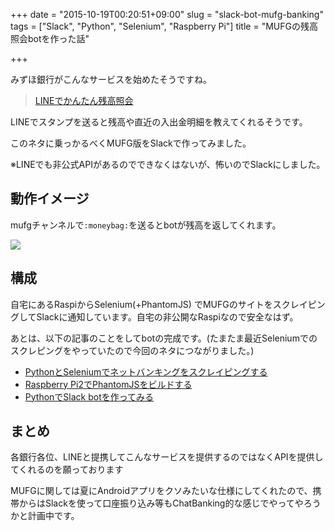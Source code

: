 +++
date = "2015-10-19T00:20:51+09:00"
slug = "slack-bot-mufg-banking"
tags = ["Slack", "Python", "Selenium", "Raspberry Pi"]
title = "MUFGの残高照会botを作った話"

+++

みずほ銀行がこんなサービスを始めたそうですね。

> [LINEでかんたん残高照会](http://www.mizuhobank.co.jp/net_shoukai/line/index.html)

LINEでスタンプを送ると残高や直近の入出金明細を教えてくれるそうです。

このネタに乗っかるべくMUFG版をSlackで作ってみました。

※LINEでも非公式APIがあるのでできなくはないが、怖いのでSlackにしました。

<!--more-->

## 動作イメージ

mufgチャンネルで`:moneybag:`を送るとbotが残高を返してくれます。

![](/post/2015/10/slack-mufg.jpg)

## 構成

自宅にあるRaspiからSelenium(+PhantomJS)
でMUFGのサイトをスクレイピングしてSlackに通知しています。自宅の非公開なRaspiなので安全なはず。

あとは、以下の記事のことをしてbotの完成です。(たまたま最近Seleniumでのスクレピングをやっていたので今回のネタにつながりました。)

- [PythonとSeleniumでネットバンキングをスクレイピングする](http://blog.mursts.jp/entry/2015/09/25/scrape-netbanking-by-python-and-selenium/)
- [Raspberry Pi2でPhantomJSをビルドする](http://blog.mursts.jp/entry/2015/10/16/build-phantomjs-on-raspberrypi2/)
- [PythonでSlack botを作ってみる](http://blog.mursts.jp/entry/2015/10/17/create-slack-bot-by-python/)

## まとめ

各銀行各位、LINEと提携してこんなサービスを提供するのではなくAPIを提供してくれるのを願っております

MUFGに関しては夏にAndroidアプリをクソみたいな仕様にしてくれたので、携帯からはSlackを使って口座振り込み等もChatBanking的な感じでやってやろうかと計画中です。
